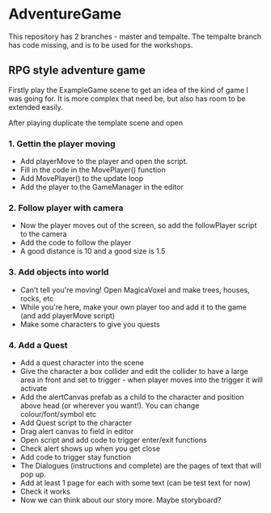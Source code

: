 # AdventureGame

This repository has 2 branches - master and tempalte. The tempalte branch has code missing, and is to be used for the workshops.

## RPG style adventure game

Firstly play the ExampleGame scene to get an idea of the kind of game I was going for. It is more complex that need be, but also has room to be extended easily.

After playing duplicate the template scene and open

### 1. Gettin the player moving
- Add playerMove to the player and open the script.
- Fill in the code in the MovePlayer() function
- Add MovePlayer() to the update loop
- Add the player to the GameManager in the editor

### 2. Follow player with camera
- Now the player moves out of the screen, so add the followPlayer script to the camera
- Add the code to follow the player
- A good distance is 10 and a good size is 1.5

### 3. Add objects into world
- Can't tell you're moving! Open MagicaVoxel and make trees, houses, rocks, etc
- While you're here, make your own player too and add it to the game (and add playerMove script)
- Make some characters to give you quests

### 4. Add a Quest
- Add a quest character into the scene
- Give the character a box collider and edit the collider to have a large area in front and set to trigger - when player moves into the trigger it will activate
- Add the alertCanvas prefab as a child to the character and position above head (or wherever you want!). You can change colour/font/symbol etc
- Add Quest script to the character
- Drag alert canvas to field in editor
- Open script and add code to trigger enter/exit functions
- Check alert shows up when you get close
- Add code to trigger stay function 
- The Dialogues (instructions and complete) are the pages of text that will pop up.
- Add at least 1 page for each with some text (can be test text for now)
- Check it works
- Now we can think about our story more. Maybe storyboard?
